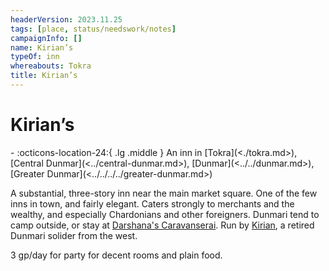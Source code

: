 ```yaml
---
headerVersion: 2023.11.25
tags: [place, status/needswork/notes]
campaignInfo: []
name: Kirian’s
typeOf: inn
whereabouts: Tokra
title: Kirian’s
---
```

# Kirian’s
<div class="grid cards ext-narrow-margin ext-one-column" markdown>
-    :octicons-location-24:{ .lg .middle } An inn in [Tokra](<./tokra.md>), [Central Dunmar](<../central-dunmar.md>), [Dunmar](<../../dunmar.md>), [Greater Dunmar](<../../../../greater-dunmar.md>)  
</div>


A substantial, three-story inn near the main market square. One of the few inns in town, and fairly elegant. Caters strongly to merchants and the wealthy, and especially Chardonians and other foreigners. Dunmari tend to camp outside, or stay at [Darshana's Caravanserai](<./darshana-s-caravanserai.md>). Run by [Kirian](<../../../../../../people/dunmari/kirian.md>), a retired Dunmari solider from the west. 

3 gp/day for party for decent rooms and plain food.

